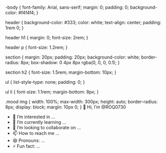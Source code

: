 -body {
    font-family: Arial, sans-serif;
    margin: 0;
    padding: 0;
    background-color: #f4f4f4;
}

header {
    background-color: #333;
    color: white;
    text-align: center;
    padding: 1rem 0;
}

header h1 {
    margin: 0;
    font-size: 2rem;
}

header p {
    font-size: 1.2rem;
}

section {
    margin: 20px;
    padding: 20px;
    background-color: white;
    border-radius: 8px;
    box-shadow: 0 4px 8px rgba(0, 0, 0, 0.1);
}

section h2 {
    font-size: 1.5rem;
    margin-bottom: 10px;
}

ul {
    list-style-type: none;
    padding: 0;
}

ul li {
    font-size: 1.1rem;
    margin-bottom: 8px;
}

.mood img {
    width: 100%;
    max-width: 300px;
    height: auto;
    border-radius: 8px;
    display: block;
    margin: 10px 0;
} 👋 Hi, I’m @ROQ0730
- 👀 I’m interested in ...
- 🌱 I’m currently learning ...
- 💞️ I’m looking to collaborate on ...
- 📫 How to reach me ...
- 😄 Pronouns: ...
- ⚡ Fun fact: ...

<!---
ROQ0730/ROQ0730 is a ✨ special ✨ repository because its `README.md` (this file) appears on your GitHub profile.
You can click the Preview link to take a look at your changes.
--->
